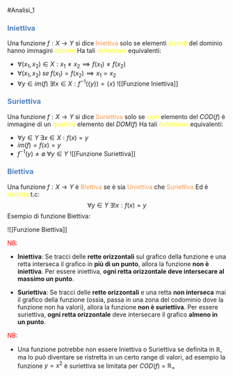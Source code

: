 #Analisi_1 
### <font color="#4f81bd">Iniettiva</font>
Una funzione $f: X\to Y$ si dice <font color="#f79646">Iniettiva</font> solo se elementi <font color="#ffff00">distinti</font> del dominio hanno immagini <font color="#ffff00">distinte</font>
Ha tali <font color="#ffff00">definizioni</font> equivalenti:
- $\forall( x_{1},x_{2}) \in X: x_{1}\neq x_{2} \implies f(x_{1})\neq f(x_{2})$
- $\forall(x_{1},x_{2})\; se \; f(x_{1})=f(x_{2}) \implies x_{1} =x_{2}$
- $\forall y\in im(f)\;\exists! x \in X: f^{-1}(\{y\})=\{x\}$
![[Funzione Iniettiva]]
### <font color="#4f81bd">Suriettiva</font>
Una funzione $f:X\to Y$ si dice <font color="#f79646">Suriettiva</font> solo se <font color="#ffff00">ogni</font> elemento del $COD(f)$ è immagine di un <font color="#ffff00">qualche</font> elemento del $DOM(f)$
Ha tali <font color="#ffff00">definizioni</font> equivalenti:
- $\forall  y\in Y \;\exists x\in X:f(x)=y$
- $im(f)=f(x)=y$
- $f^{-1}({y}) \neq \emptyset \; \forall y\in Y$
![[Funzione Suriettiva]]

### <font color="#4f81bd">Biettiva</font>
Una funzione $f:X\to Y$ è <font color="#f79646">Biettiva</font> se è sia <font color="#f79646">Uniettiva</font> che <font color="#f79646">Suriettiva</font>
Ed è <font color="#ffff00">definita</font> t.c:
$$\forall y\in Y\;\exists! x:f(x)=y$$
Esempio di funzione Biettiva:

![[Funzione Biettiva]]


<font color="#ff0000">NB</font>: 
- **Iniettiva**: Se tracci delle **rette orizzontali** sul grafico della funzione e una retta interseca il grafico in **più di un punto**, allora la funzione **non è iniettiva**. Per essere iniettiva, **ogni retta orizzontale deve intersecare al massimo un punto**.

- **Suriettiva**: Se tracci delle **rette orizzontali** e una retta **non interseca** mai il grafico della funzione (ossia, passa in una zona del codominio dove la funzione non ha valori), allora la funzione **non è suriettiva**. Per essere suriettiva, **ogni retta orizzontale** deve intersecare il grafico **almeno in un punto**.

<font color="#ff0000">NB</font>:
- Una funzione potrebbe non essere Iniettiva o Suriettiva se definita in $\mathbb{R}$, ma lo può diventare se ristretta in un certo range di valori, ad esempio la funzione $y=x^2$ è suriettiva se limitata per
	$COD(f)$ = $\mathbb{R_{+}}$ 